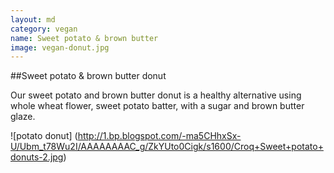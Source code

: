 ```yaml
---
layout: md
category: vegan
name: Sweet potato & brown butter
image: vegan-donut.jpg
---
```


##Sweet potato & brown butter donut

Our sweet potato and brown butter donut is a healthy alternative using whole wheat flower, sweet potato batter, with a sugar and brown butter glaze. 

![potato donut] (http://1.bp.blogspot.com/-ma5CHhxSx-U/Ubm_t78Wu2I/AAAAAAAAC_g/ZkYUto0Cigk/s1600/Croq+Sweet+potato+donuts-2.jpg)